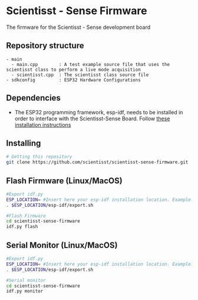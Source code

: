 # Scientisst - Sense Firmware

The firmware for the Scientisst - Sense development board


## Repository structure

```
- main
  - main.cpp        : A test example source file that uses the scientisst class to perform a live mode acquisition
  - scientisst.cpp  : The scientisst class source file
- sdkconfig         : ESP32 Hardware Configurations
```
## Dependencies
- The ESP32 programming framework, esp-idf, needs to be installed in order to interface with the Scientisst-Sense Board.
Follow [these installation instructions](https://docs.espressif.com/projects/esp-idf/en/latest/esp32/get-started/)

## Installing
```sh
# Getting this repository 
git clone https://github.com/scientisst/scientisst-sense-firmware.git
```

## Flash Firmware (Linux/MacOS)
```sh
#Export idf.py
ESP_LOCATION= #Insert here your esp-idf installation location. Example: ~/esp
. $ESP_LOCATION/esp-idf/export.sh

#Flash Firmware
cd scientisst-sense-firmware 
idf.py flash
```


## Serial Monitor (Linux/MacOS)
```sh
#Export idf.py
ESP_LOCATION= #Insert here your esp-idf installation location. Example: ~/esp
. $ESP_LOCATION/esp-idf/export.sh

#Serial monitor
cd scientisst-sense-firmware 
idf.py monitor
```
